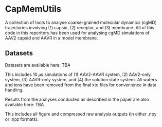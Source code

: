 # CapMemUtils
 A collection of tools to analyse coarse-grained molecular dynamics (cgMD) trajectories involving (1) capsid, (2) receptor, and (3) membrane. All of this code in this reporitory has been used for analysing cgMD simulations of AAV2 capsid and AAVR in a model membrane.
## Datasets
Datasets are available here: TBA

This includes 10 $\mu s$ simulations of (1) AAV2-AAVR system, (2) AAV2-only system, (3) AAVR-only system, and (4) the solution state system. All waters and ions have been removed from the final xtc files for convenience in data handling.

Results from the analyses conducted as described in the paper are also available here: TBA

This includes all figure and compressed raw analysis outputs (in either .npy or .npz formats).
